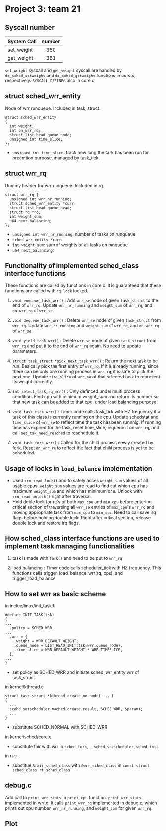 # Project 3: team 21
## Syscall number

| System Call | number |
| -------- | :--------: |
| set_weight | 380 |
| get_weight | 381 |

`set_weight` syscall and `get_weight` syscall are handled by `do_sched_setweight` and `do_sched_getweight` functions in core.c, respectively. `SYSCALL_DEFINE`s also in core.c.

## struct sched_wrr_entity
Node of wrr runqueue. Included in task_struct.
```
struct sched_wrr_entity
{
  int weight; 
  int on_wrr_rq;
  struct list_head queue_node;
  unsigned int time_slice;
};
```
- `unsigned int time_slice`: track how long the task has been run for preemtion purpose. managed by task_tick. 

## struct wrr_rq
Dummy header for wrr runqueue. Included in rq.
```
struct wrr_rq {
  unsigned int wrr_nr_running;
  struct sched_wrr_entity *curr;
  struct list_head queue_head;
  struct rq *rq;
  int weight_sum;
  u64 next_balancing;
};
```
- `unsigned int wrr_nr_running`: number of tasks on runqueue
- `sched_wrr_entity *curr`: 
- `int weight_sum`: sum of weights of all tasks on runqueue
- `u64 next_balancing`:

## Functionality of implemented sched_class interface functions

These functions are called by functions in core.c. It is guaranteed that these functions are called with `rq.lock` locked.

1. `void enqueue_task_wrr()` : Add `wrr_se` node of given `task_struct` to the end of `wrr_rq`. Update `wrr_nr_running` and `weight_sum` of `wrr_rq`, and `on_wrr_rq` of `wrr_se`.

1. `void dequeue_task_wrr()` : Delete `wrr_se` node of given `task_struct` from `wrr_rq`. Update `wrr_nr_running` and `weight_sum` of `wrr_rq`, and `on_wrr_rq` of `wrr_se`.

1. `void yield_task_wrr()` : Delete `wrr_se` node of given `task_struct` from `wrr_rq` and put it to the end of `wrr_rq` again. No need to update parameters.

1. `struct task_struct *pick_next_task_wrr()` : Return the next task to be run. Basically pick the first entry of `wrr_rq`. If it is already running, since there can be only one running process in `wrr_rq`, it is safe to pick the next one. Update `time_slice` of `wrr_se` of that selected task to represent its weight correctly.

1. `int select_task_rq_wrr()` : Only definced under multi process condition. Find cpu with minimum weight_sum and return its number so that new task can be added to that cpu, under load balancing purpose.

1. `void task_tick_wrr()` : Timer code calls task_tick with HZ frequency if a task of this class is currently running on the cpu. Update schedstat and `time_slice` of `wrr_se` to reflect time the task has been runnnig. If running time has expired for the task, reset time_slice, requeue it on `wrr_rq`, and call `set_tsk_need_resched` to reschedule it.

1. `void task_fork_wrr()` : Called for the child process newly created by fork. Reset `on_wrr_rq` to reflect the fact that child process is yet to be scheduled.

## Usage of locks in `load_balance` implementation

- Used `rcu_read_lock()` and to safely acces `weight_sum` values of all usable cpus. `weight_sum` values are read to find out which cpu has maximum `weight_sum` and which has minimum one. Unlock with `rcu_read_unlock()` right after traversal.
- Hold doble lock for rq's of both `max_cpu` and `min_cpu` before entering critical section of traversing all `wrr_se` entries of `max_cpu`'s `wrr_rq` and moving appropriate task from `max_cpu` to `min_cpu`. Need to call save irq flags before holding double lock. Right after critical section, release double lock and restore irq flags.


## How sched_class interface functions are used to implement task managing functionalities
1. task is made with `fork()` and need to be put to `wrr_rq`

1. load balancing : Timer code calls scheduler_tick with HZ frequency. This functions calls trigger_load_balance_wrr(rq, cpu), and trigger_load_balance 

## How to set wrr as basic scheme
in inclue/linux/init_task.h
```
#define INIT_TASK(tsk)
{
...
  .policy = SCHED_WRR,
...
  .wrr = {
    .weight = WRR_DEFAULT_WEIGHT;
    .queue_node = LIST_HEAD_INIT(tsk.wrr.queue_node),
    .time_slice = WRR_DEFAULT_WEIGHT * WRR_TIMESLICE,
  },
...
}
```
- set policy as SCHED_WRR and initiate sched_wrr_entity wrr of task_struct

in kernel/kthread.c
```
struct task_struct *kthread_create_on_node( ... )
{
  ...
  scehd_setscheduler_noched(create.result, SCHED_WRR, &param);
  ...
}
```
- substitute SCHED_NORMAL with SCHED_WRR

in kernel/sched/core.c
- substitute fair with wrr in `sched_fork`, `__sched_setscheduler`, `sched_init`

in rt.c
- substitue `&fair_sched_class` with `&wrr_sched_class` in `const struct sched_class rt_sched_class`

## debug.c
Add call to `print_wrr_stats` in `print_cpu` function. `print_wrr_stats` implemented in wrr.c. It calls `print_wrr_rq` implemented in debug.c, which prints out cpu number, `wrr_nr_running`, and `weight_sum` for given `wrr_rq`.

## Plot 
